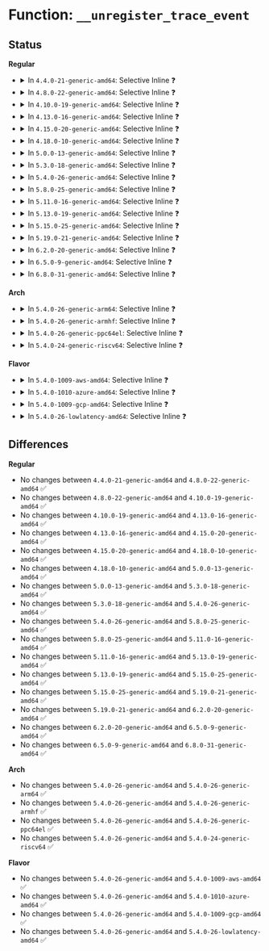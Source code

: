 # Function: <code>__unregister_trace_event</code>

## Status
<b>Regular</b>
<ul>
<li>
<details>
<summary>In <code>4.4.0-21-generic-amd64</code>: Selective Inline ❓</summary>

```c
int __unregister_trace_event(struct trace_event * event)
```

```json
{
  "name": "__unregister_trace_event",
  "collision_type": "Unique Global",
  "inline_type": "Selective",
  "funcs": [
    {
      "addr": 18446744071580238180,
      "name": "__unregister_trace_event",
      "external": true,
      "loc": "kernel/trace/trace_output.c:740",
      "file": "kernel/trace/trace_output.c",
      "inline": "not declared, inlined",
      "caller_inline": [
        "kernel/trace/trace_output.c:unregister_trace_event"
      ],
      "caller_func": [
        "kernel/trace/trace_events.c:event_remove"
      ]
    }
  ],
  "symbols": [
    {
      "addr": 18446744071580242736,
      "name": "__unregister_trace_event",
      "section": ".text",
      "bind": "STB_GLOBAL",
      "size": 97
    }
  ]
}
```
</details>
</li>
<li>
<details>
<summary>In <code>4.8.0-22-generic-amd64</code>: Selective Inline ❓</summary>

```c
int __unregister_trace_event(struct trace_event * event)
```

```json
{
  "name": "__unregister_trace_event",
  "collision_type": "Unique Global",
  "inline_type": "Selective",
  "funcs": [
    {
      "addr": 18446744071580275572,
      "name": "__unregister_trace_event",
      "external": true,
      "loc": "kernel/trace/trace_output.c:744",
      "file": "kernel/trace/trace_output.c",
      "inline": "not declared, inlined",
      "caller_inline": [
        "kernel/trace/trace_output.c:unregister_trace_event"
      ],
      "caller_func": [
        "kernel/trace/trace_events.c:event_remove"
      ]
    }
  ],
  "symbols": [
    {
      "addr": 18446744071580280448,
      "name": "__unregister_trace_event",
      "section": ".text",
      "bind": "STB_GLOBAL",
      "size": 77
    }
  ]
}
```
</details>
</li>
<li>
<details>
<summary>In <code>4.10.0-19-generic-amd64</code>: Selective Inline ❓</summary>

```c
int __unregister_trace_event(struct trace_event * event)
```

```json
{
  "name": "__unregister_trace_event",
  "collision_type": "Unique Global",
  "inline_type": "Selective",
  "funcs": [
    {
      "addr": 18446744071580319204,
      "name": "__unregister_trace_event",
      "external": true,
      "loc": "kernel/trace/trace_output.c:744",
      "file": "kernel/trace/trace_output.c",
      "inline": "not declared, inlined",
      "caller_inline": [
        "kernel/trace/trace_output.c:unregister_trace_event"
      ],
      "caller_func": [
        "kernel/trace/trace_events.c:event_remove"
      ]
    }
  ],
  "symbols": [
    {
      "addr": 18446744071580324080,
      "name": "__unregister_trace_event",
      "section": ".text",
      "bind": "STB_GLOBAL",
      "size": 77
    }
  ]
}
```
</details>
</li>
<li>
<details>
<summary>In <code>4.13.0-16-generic-amd64</code>: Selective Inline ❓</summary>

```c
int __unregister_trace_event(struct trace_event * event)
```

```json
{
  "name": "__unregister_trace_event",
  "collision_type": "Unique Global",
  "inline_type": "Selective",
  "funcs": [
    {
      "addr": 18446744071580332020,
      "name": "__unregister_trace_event",
      "external": true,
      "loc": "kernel/trace/trace_output.c:814",
      "file": "kernel/trace/trace_output.c",
      "inline": "not declared, inlined",
      "caller_inline": [
        "kernel/trace/trace_output.c:unregister_trace_event"
      ],
      "caller_func": [
        "kernel/trace/trace_events.c:event_remove"
      ]
    }
  ],
  "symbols": [
    {
      "addr": 18446744071580336368,
      "name": "__unregister_trace_event",
      "section": ".text",
      "bind": "STB_GLOBAL",
      "size": 77
    }
  ]
}
```
</details>
</li>
<li>
<details>
<summary>In <code>4.15.0-20-generic-amd64</code>: Selective Inline ❓</summary>

```c
int __unregister_trace_event(struct trace_event * event)
```

```json
{
  "name": "__unregister_trace_event",
  "collision_type": "Unique Global",
  "inline_type": "Selective",
  "funcs": [
    {
      "addr": 18446744071580385492,
      "name": "__unregister_trace_event",
      "external": true,
      "loc": "kernel/trace/trace_output.c:805",
      "file": "kernel/trace/trace_output.c",
      "inline": "not declared, inlined",
      "caller_inline": [
        "kernel/trace/trace_output.c:unregister_trace_event"
      ],
      "caller_func": [
        "kernel/trace/trace_events.c:event_remove"
      ]
    }
  ],
  "symbols": [
    {
      "addr": 18446744071580389760,
      "name": "__unregister_trace_event",
      "section": ".text",
      "bind": "STB_GLOBAL",
      "size": 77
    }
  ]
}
```
</details>
</li>
<li>
<details>
<summary>In <code>4.18.0-10-generic-amd64</code>: Selective Inline ❓</summary>

```c
int __unregister_trace_event(struct trace_event * event)
```

```json
{
  "name": "__unregister_trace_event",
  "collision_type": "Unique Global",
  "inline_type": "Selective",
  "funcs": [
    {
      "addr": 18446744071580447460,
      "name": "__unregister_trace_event",
      "external": true,
      "loc": "kernel/trace/trace_output.c:806",
      "file": "kernel/trace/trace_output.c",
      "inline": "not declared, inlined",
      "caller_inline": [
        "kernel/trace/trace_output.c:unregister_trace_event"
      ],
      "caller_func": [
        "kernel/trace/trace_events.c:event_remove"
      ]
    }
  ],
  "symbols": [
    {
      "addr": 18446744071580451680,
      "name": "__unregister_trace_event",
      "section": ".text",
      "bind": "STB_GLOBAL",
      "size": 72
    }
  ]
}
```
</details>
</li>
<li>
<details>
<summary>In <code>5.0.0-13-generic-amd64</code>: Selective Inline ❓</summary>

```c
int __unregister_trace_event(struct trace_event * event)
```

```json
{
  "name": "__unregister_trace_event",
  "collision_type": "Unique Global",
  "inline_type": "Selective",
  "funcs": [
    {
      "addr": 18446744071580503124,
      "name": "__unregister_trace_event",
      "external": true,
      "loc": "kernel/trace/trace_output.c:785",
      "file": "kernel/trace/trace_output.c",
      "inline": "not declared, inlined",
      "caller_inline": [
        "kernel/trace/trace_output.c:unregister_trace_event"
      ],
      "caller_func": [
        "kernel/trace/trace_events.c:event_remove"
      ]
    }
  ],
  "symbols": [
    {
      "addr": 18446744071580507152,
      "name": "__unregister_trace_event",
      "section": ".text",
      "bind": "STB_GLOBAL",
      "size": 72
    }
  ]
}
```
</details>
</li>
<li>
<details>
<summary>In <code>5.3.0-18-generic-amd64</code>: Selective Inline ❓</summary>

```c
int __unregister_trace_event(struct trace_event * event)
```

```json
{
  "name": "__unregister_trace_event",
  "collision_type": "Unique Global",
  "inline_type": "Selective",
  "funcs": [
    {
      "addr": 18446744071580559684,
      "name": "__unregister_trace_event",
      "external": true,
      "loc": "kernel/trace/trace_output.c:785",
      "file": "kernel/trace/trace_output.c",
      "inline": "not declared, inlined",
      "caller_inline": [
        "kernel/trace/trace_output.c:unregister_trace_event"
      ],
      "caller_func": [
        "kernel/trace/trace_events.c:event_remove"
      ]
    }
  ],
  "symbols": [
    {
      "addr": 18446744071580563680,
      "name": "__unregister_trace_event",
      "section": ".text",
      "bind": "STB_GLOBAL",
      "size": 72
    }
  ]
}
```
</details>
</li>
<li>
<details>
<summary>In <code>5.4.0-26-generic-amd64</code>: Selective Inline ❓</summary>

```c
int __unregister_trace_event(struct trace_event * event)
```

```json
{
  "name": "__unregister_trace_event",
  "collision_type": "Unique Global",
  "inline_type": "Selective",
  "funcs": [
    {
      "addr": 18446744071580607300,
      "name": "__unregister_trace_event",
      "external": true,
      "loc": "kernel/trace/trace_output.c:785",
      "file": "kernel/trace/trace_output.c",
      "inline": "not declared, inlined",
      "caller_inline": [
        "kernel/trace/trace_output.c:unregister_trace_event"
      ],
      "caller_func": [
        "kernel/trace/trace_events.c:event_remove"
      ]
    }
  ],
  "symbols": [
    {
      "addr": 18446744071580611248,
      "name": "__unregister_trace_event",
      "section": ".text",
      "bind": "STB_GLOBAL",
      "size": 72
    }
  ]
}
```
</details>
</li>
<li>
<details>
<summary>In <code>5.8.0-25-generic-amd64</code>: Selective Inline ❓</summary>

```c
int __unregister_trace_event(struct trace_event * event)
```

```json
{
  "name": "__unregister_trace_event",
  "collision_type": "Unique Global",
  "inline_type": "Selective",
  "funcs": [
    {
      "addr": 18446744071580706580,
      "name": "__unregister_trace_event",
      "external": true,
      "loc": "kernel/trace/trace_output.c:797",
      "file": "kernel/trace/trace_output.c",
      "inline": "not declared, inlined",
      "caller_inline": [
        "kernel/trace/trace_output.c:unregister_trace_event"
      ],
      "caller_func": [
        "kernel/trace/trace_events.c:event_remove"
      ]
    }
  ],
  "symbols": [
    {
      "addr": 18446744071580709776,
      "name": "__unregister_trace_event",
      "section": ".text",
      "bind": "STB_GLOBAL",
      "size": 72
    }
  ]
}
```
</details>
</li>
<li>
<details>
<summary>In <code>5.11.0-16-generic-amd64</code>: Selective Inline ❓</summary>

```c
int __unregister_trace_event(struct trace_event * event)
```

```json
{
  "name": "__unregister_trace_event",
  "collision_type": "Unique Global",
  "inline_type": "Selective",
  "funcs": [
    {
      "addr": 18446744071580695876,
      "name": "__unregister_trace_event",
      "external": true,
      "loc": "kernel/trace/trace_output.c:797",
      "file": "kernel/trace/trace_output.c",
      "inline": "not declared, inlined",
      "caller_inline": [
        "kernel/trace/trace_output.c:unregister_trace_event"
      ],
      "caller_func": [
        "kernel/trace/trace_events.c:event_remove"
      ]
    }
  ],
  "symbols": [
    {
      "addr": 18446744071580699296,
      "name": "__unregister_trace_event",
      "section": ".text",
      "bind": "STB_GLOBAL",
      "size": 72
    }
  ]
}
```
</details>
</li>
<li>
<details>
<summary>In <code>5.13.0-19-generic-amd64</code>: Selective Inline ❓</summary>

```c
int __unregister_trace_event(struct trace_event * event)
```

```json
{
  "name": "__unregister_trace_event",
  "collision_type": "Unique Global",
  "inline_type": "Selective",
  "funcs": [
    {
      "addr": 18446744071580700244,
      "name": "__unregister_trace_event",
      "external": true,
      "loc": "kernel/trace/trace_output.c:815",
      "file": "kernel/trace/trace_output.c",
      "inline": "not declared, inlined",
      "caller_inline": [
        "kernel/trace/trace_output.c:unregister_trace_event"
      ],
      "caller_func": [
        "kernel/trace/trace_events.c:event_remove"
      ]
    }
  ],
  "symbols": [
    {
      "addr": 18446744071580703904,
      "name": "__unregister_trace_event",
      "section": ".text",
      "bind": "STB_GLOBAL",
      "size": 72
    }
  ]
}
```
</details>
</li>
<li>
<details>
<summary>In <code>5.15.0-25-generic-amd64</code>: Selective Inline ❓</summary>

```c
int __unregister_trace_event(struct trace_event * event)
```

```json
{
  "name": "__unregister_trace_event",
  "collision_type": "Unique Global",
  "inline_type": "Selective",
  "funcs": [
    {
      "addr": 18446744071580877716,
      "name": "__unregister_trace_event",
      "external": true,
      "loc": "kernel/trace/trace_output.c:820",
      "file": "kernel/trace/trace_output.c",
      "inline": "not declared, inlined",
      "caller_inline": [
        "kernel/trace/trace_output.c:unregister_trace_event"
      ],
      "caller_func": [
        "kernel/trace/trace_events.c:event_remove"
      ]
    }
  ],
  "symbols": [
    {
      "addr": 18446744071580881552,
      "name": "__unregister_trace_event",
      "section": ".text",
      "bind": "STB_GLOBAL",
      "size": 72
    }
  ]
}
```
</details>
</li>
<li>
<details>
<summary>In <code>5.19.0-21-generic-amd64</code>: Selective Inline ❓</summary>

```c
int __unregister_trace_event(struct trace_event * event)
```

```json
{
  "name": "__unregister_trace_event",
  "collision_type": "Unique Global",
  "inline_type": "Selective",
  "funcs": [
    {
      "addr": 18446744071581108852,
      "name": "__unregister_trace_event",
      "external": true,
      "loc": "kernel/trace/trace_output.c:819",
      "file": "kernel/trace/trace_output.c",
      "inline": "not declared, inlined",
      "caller_inline": [
        "kernel/trace/trace_output.c:unregister_trace_event"
      ],
      "caller_func": [
        "kernel/trace/trace_events.c:event_remove"
      ]
    }
  ],
  "symbols": [
    {
      "addr": 18446744071581113056,
      "name": "__unregister_trace_event",
      "section": ".text",
      "bind": "STB_GLOBAL",
      "size": 84
    }
  ]
}
```
</details>
</li>
<li>
<details>
<summary>In <code>6.2.0-20-generic-amd64</code>: Selective Inline ❓</summary>

```c
int __unregister_trace_event(struct trace_event * event)
```

```json
{
  "name": "__unregister_trace_event",
  "collision_type": "Unique Global",
  "inline_type": "Selective",
  "funcs": [
    {
      "addr": 18446744071581417812,
      "name": "__unregister_trace_event",
      "external": true,
      "loc": "kernel/trace/trace_output.c:786",
      "file": "kernel/trace/trace_output.c",
      "inline": "not declared, inlined",
      "caller_inline": [
        "kernel/trace/trace_output.c:unregister_trace_event"
      ],
      "caller_func": [
        "kernel/trace/trace_events.c:event_remove"
      ]
    }
  ],
  "symbols": [
    {
      "addr": 18446744071581422128,
      "name": "__unregister_trace_event",
      "section": ".text",
      "bind": "STB_GLOBAL",
      "size": 91
    }
  ]
}
```
</details>
</li>
<li>
<details>
<summary>In <code>6.5.0-9-generic-amd64</code>: Selective Inline ❓</summary>

```c
int __unregister_trace_event(struct trace_event * event)
```

```json
{
  "name": "__unregister_trace_event",
  "collision_type": "Unique Global",
  "inline_type": "Selective",
  "funcs": [
    {
      "addr": 18446744071581514372,
      "name": "__unregister_trace_event",
      "external": true,
      "loc": "kernel/trace/trace_output.c:789",
      "file": "kernel/trace/trace_output.c",
      "inline": "not declared, inlined",
      "caller_inline": [
        "kernel/trace/trace_output.c:unregister_trace_event"
      ],
      "caller_func": [
        "kernel/trace/trace_events.c:event_remove"
      ]
    }
  ],
  "symbols": [
    {
      "addr": 18446744071581518336,
      "name": "__unregister_trace_event",
      "section": ".text",
      "bind": "STB_GLOBAL",
      "size": 91
    }
  ]
}
```
</details>
</li>
<li>
<details>
<summary>In <code>6.8.0-31-generic-amd64</code>: Selective Inline ❓</summary>

```c
int __unregister_trace_event(struct trace_event * event)
```

```json
{
  "name": "__unregister_trace_event",
  "collision_type": "Unique Global",
  "inline_type": "Selective",
  "funcs": [
    {
      "addr": 18446744071581625940,
      "name": "__unregister_trace_event",
      "external": true,
      "loc": "kernel/trace/trace_output.c:789",
      "file": "kernel/trace/trace_output.c",
      "inline": "not declared, inlined",
      "caller_inline": [
        "kernel/trace/trace_output.c:unregister_trace_event"
      ],
      "caller_func": [
        "kernel/trace/trace_events.c:event_remove"
      ]
    }
  ],
  "symbols": [
    {
      "addr": 18446744071581629904,
      "name": "__unregister_trace_event",
      "section": ".text",
      "bind": "STB_GLOBAL",
      "size": 91
    }
  ]
}
```
</details>
</li>
</ul>
<b>Arch</b>
<ul>
<li>
<details>
<summary>In <code>5.4.0-26-generic-arm64</code>: Selective Inline ❓</summary>

```c
int __unregister_trace_event(struct trace_event * event)
```

```json
{
  "name": "__unregister_trace_event",
  "collision_type": "Unique Global",
  "inline_type": "Selective",
  "funcs": [
    {
      "addr": 18446603336491906920,
      "name": "__unregister_trace_event",
      "external": true,
      "loc": "kernel/trace/trace_output.c:785",
      "file": "kernel/trace/trace_output.c",
      "inline": "not declared, inlined",
      "caller_inline": [
        "kernel/trace/trace_output.c:unregister_trace_event"
      ],
      "caller_func": [
        "kernel/trace/trace_events.c:event_remove"
      ]
    }
  ],
  "symbols": [
    {
      "addr": 18446603336491911408,
      "name": "__unregister_trace_event",
      "section": ".text",
      "bind": "STB_GLOBAL",
      "size": 64
    }
  ]
}
```
</details>
</li>
<li>
<details>
<summary>In <code>5.4.0-26-generic-armhf</code>: Selective Inline ❓</summary>

```c
int __unregister_trace_event(struct trace_event * event)
```

```json
{
  "name": "__unregister_trace_event",
  "collision_type": "Unique Global",
  "inline_type": "Selective",
  "funcs": [
    {
      "addr": 3225849168,
      "name": "__unregister_trace_event",
      "external": true,
      "loc": "kernel/trace/trace_output.c:785",
      "file": "kernel/trace/trace_output.c",
      "inline": "not declared, inlined",
      "caller_inline": [
        "kernel/trace/trace_output.c:unregister_trace_event"
      ],
      "caller_func": [
        "kernel/trace/trace_events.c:event_remove"
      ]
    }
  ],
  "symbols": [
    {
      "addr": 3225854164,
      "name": "__unregister_trace_event",
      "section": ".text",
      "bind": "STB_GLOBAL",
      "size": 84
    }
  ]
}
```
</details>
</li>
<li>
<details>
<summary>In <code>5.4.0-26-generic-ppc64el</code>: Selective Inline ❓</summary>

```c
int __unregister_trace_event(struct trace_event * event)
```

```json
{
  "name": "__unregister_trace_event",
  "collision_type": "Unique Global",
  "inline_type": "Selective",
  "funcs": [
    {
      "addr": 13835058055284995936,
      "name": "__unregister_trace_event",
      "external": true,
      "loc": "kernel/trace/trace_output.c:785",
      "file": "kernel/trace/trace_output.c",
      "inline": "not declared, inlined",
      "caller_inline": [
        "kernel/trace/trace_output.c:unregister_trace_event"
      ],
      "caller_func": [
        "kernel/trace/trace_events.c:event_remove"
      ]
    }
  ],
  "symbols": [
    {
      "addr": 13835058055285002224,
      "name": "__unregister_trace_event",
      "section": ".text",
      "bind": "STB_GLOBAL",
      "size": 108
    }
  ]
}
```
</details>
</li>
<li>
<details>
<summary>In <code>5.4.0-24-generic-riscv64</code>: Selective Inline ❓</summary>

```c
int __unregister_trace_event(struct trace_event * event)
```

```json
{
  "name": "__unregister_trace_event",
  "collision_type": "Unique Global",
  "inline_type": "Selective",
  "funcs": [
    {
      "addr": 18446743936272193508,
      "name": "__unregister_trace_event",
      "external": true,
      "loc": "kernel/trace/trace_output.c:785",
      "file": "kernel/trace/trace_output.c",
      "inline": "not declared, inlined",
      "caller_inline": [
        "kernel/trace/trace_output.c:unregister_trace_event"
      ],
      "caller_func": [
        "kernel/trace/trace_events.c:event_remove"
      ]
    }
  ],
  "symbols": [
    {
      "addr": 18446743936272197206,
      "name": "__unregister_trace_event",
      "section": ".text",
      "bind": "STB_GLOBAL",
      "size": 48
    }
  ]
}
```
</details>
</li>
</ul>
<b>Flavor</b>
<ul>
<li>
<details>
<summary>In <code>5.4.0-1009-aws-amd64</code>: Selective Inline ❓</summary>

```c
int __unregister_trace_event(struct trace_event * event)
```

```json
{
  "name": "__unregister_trace_event",
  "collision_type": "Unique Global",
  "inline_type": "Selective",
  "funcs": [
    {
      "addr": 18446744071580576100,
      "name": "__unregister_trace_event",
      "external": true,
      "loc": "kernel/trace/trace_output.c:785",
      "file": "kernel/trace/trace_output.c",
      "inline": "not declared, inlined",
      "caller_inline": [
        "kernel/trace/trace_output.c:unregister_trace_event"
      ],
      "caller_func": [
        "kernel/trace/trace_events.c:event_remove"
      ]
    }
  ],
  "symbols": [
    {
      "addr": 18446744071580580048,
      "name": "__unregister_trace_event",
      "section": ".text",
      "bind": "STB_GLOBAL",
      "size": 72
    }
  ]
}
```
</details>
</li>
<li>
<details>
<summary>In <code>5.4.0-1010-azure-amd64</code>: Selective Inline ❓</summary>

```c
int __unregister_trace_event(struct trace_event * event)
```

```json
{
  "name": "__unregister_trace_event",
  "collision_type": "Unique Global",
  "inline_type": "Selective",
  "funcs": [
    {
      "addr": 18446744071580522724,
      "name": "__unregister_trace_event",
      "external": true,
      "loc": "kernel/trace/trace_output.c:785",
      "file": "kernel/trace/trace_output.c",
      "inline": "not declared, inlined",
      "caller_inline": [
        "kernel/trace/trace_output.c:unregister_trace_event"
      ],
      "caller_func": [
        "kernel/trace/trace_events.c:event_remove"
      ]
    }
  ],
  "symbols": [
    {
      "addr": 18446744071580526672,
      "name": "__unregister_trace_event",
      "section": ".text",
      "bind": "STB_GLOBAL",
      "size": 72
    }
  ]
}
```
</details>
</li>
<li>
<details>
<summary>In <code>5.4.0-1009-gcp-amd64</code>: Selective Inline ❓</summary>

```c
int __unregister_trace_event(struct trace_event * event)
```

```json
{
  "name": "__unregister_trace_event",
  "collision_type": "Unique Global",
  "inline_type": "Selective",
  "funcs": [
    {
      "addr": 18446744071580567348,
      "name": "__unregister_trace_event",
      "external": true,
      "loc": "kernel/trace/trace_output.c:785",
      "file": "kernel/trace/trace_output.c",
      "inline": "not declared, inlined",
      "caller_inline": [
        "kernel/trace/trace_output.c:unregister_trace_event"
      ],
      "caller_func": [
        "kernel/trace/trace_events.c:event_remove"
      ]
    }
  ],
  "symbols": [
    {
      "addr": 18446744071580571296,
      "name": "__unregister_trace_event",
      "section": ".text",
      "bind": "STB_GLOBAL",
      "size": 72
    }
  ]
}
```
</details>
</li>
<li>
<details>
<summary>In <code>5.4.0-26-lowlatency-amd64</code>: Selective Inline ❓</summary>

```c
int __unregister_trace_event(struct trace_event * event)
```

```json
{
  "name": "__unregister_trace_event",
  "collision_type": "Unique Global",
  "inline_type": "Selective",
  "funcs": [
    {
      "addr": 18446744071580624068,
      "name": "__unregister_trace_event",
      "external": true,
      "loc": "kernel/trace/trace_output.c:785",
      "file": "kernel/trace/trace_output.c",
      "inline": "not declared, inlined",
      "caller_inline": [
        "kernel/trace/trace_output.c:unregister_trace_event"
      ],
      "caller_func": [
        "kernel/trace/trace_events.c:event_remove"
      ]
    }
  ],
  "symbols": [
    {
      "addr": 18446744071580628032,
      "name": "__unregister_trace_event",
      "section": ".text",
      "bind": "STB_GLOBAL",
      "size": 72
    }
  ]
}
```
</details>
</li>
</ul>

## Differences
<b>Regular</b>
<ul>
<li>
No changes between <code>4.4.0-21-generic-amd64</code> and <code>4.8.0-22-generic-amd64</code> ✅
</li>
<li>
No changes between <code>4.8.0-22-generic-amd64</code> and <code>4.10.0-19-generic-amd64</code> ✅
</li>
<li>
No changes between <code>4.10.0-19-generic-amd64</code> and <code>4.13.0-16-generic-amd64</code> ✅
</li>
<li>
No changes between <code>4.13.0-16-generic-amd64</code> and <code>4.15.0-20-generic-amd64</code> ✅
</li>
<li>
No changes between <code>4.15.0-20-generic-amd64</code> and <code>4.18.0-10-generic-amd64</code> ✅
</li>
<li>
No changes between <code>4.18.0-10-generic-amd64</code> and <code>5.0.0-13-generic-amd64</code> ✅
</li>
<li>
No changes between <code>5.0.0-13-generic-amd64</code> and <code>5.3.0-18-generic-amd64</code> ✅
</li>
<li>
No changes between <code>5.3.0-18-generic-amd64</code> and <code>5.4.0-26-generic-amd64</code> ✅
</li>
<li>
No changes between <code>5.4.0-26-generic-amd64</code> and <code>5.8.0-25-generic-amd64</code> ✅
</li>
<li>
No changes between <code>5.8.0-25-generic-amd64</code> and <code>5.11.0-16-generic-amd64</code> ✅
</li>
<li>
No changes between <code>5.11.0-16-generic-amd64</code> and <code>5.13.0-19-generic-amd64</code> ✅
</li>
<li>
No changes between <code>5.13.0-19-generic-amd64</code> and <code>5.15.0-25-generic-amd64</code> ✅
</li>
<li>
No changes between <code>5.15.0-25-generic-amd64</code> and <code>5.19.0-21-generic-amd64</code> ✅
</li>
<li>
No changes between <code>5.19.0-21-generic-amd64</code> and <code>6.2.0-20-generic-amd64</code> ✅
</li>
<li>
No changes between <code>6.2.0-20-generic-amd64</code> and <code>6.5.0-9-generic-amd64</code> ✅
</li>
<li>
No changes between <code>6.5.0-9-generic-amd64</code> and <code>6.8.0-31-generic-amd64</code> ✅
</li>
</ul>
<b>Arch</b>
<ul>
<li>
No changes between <code>5.4.0-26-generic-amd64</code> and <code>5.4.0-26-generic-arm64</code> ✅
</li>
<li>
No changes between <code>5.4.0-26-generic-amd64</code> and <code>5.4.0-26-generic-armhf</code> ✅
</li>
<li>
No changes between <code>5.4.0-26-generic-amd64</code> and <code>5.4.0-26-generic-ppc64el</code> ✅
</li>
<li>
No changes between <code>5.4.0-26-generic-amd64</code> and <code>5.4.0-24-generic-riscv64</code> ✅
</li>
</ul>
<b>Flavor</b>
<ul>
<li>
No changes between <code>5.4.0-26-generic-amd64</code> and <code>5.4.0-1009-aws-amd64</code> ✅
</li>
<li>
No changes between <code>5.4.0-26-generic-amd64</code> and <code>5.4.0-1010-azure-amd64</code> ✅
</li>
<li>
No changes between <code>5.4.0-26-generic-amd64</code> and <code>5.4.0-1009-gcp-amd64</code> ✅
</li>
<li>
No changes between <code>5.4.0-26-generic-amd64</code> and <code>5.4.0-26-lowlatency-amd64</code> ✅
</li>
</ul>
